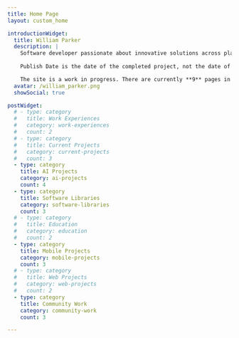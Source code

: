 ```yaml
---
title: Home Page
layout: custom_home

introductionWidget:
  title: William Parker
  description: |
    Software developer passionate about innovative solutions across platforms and technologies.
    
    Publish Date is the date of the completed project, not the date of writing.

    The site is a work in progress. There are currently **9** pages in draft and **10** complete.
  avatar: /william_parker.png
  showSocial: true

postWidget:
  # - type: category
  #   title: Work Experiences
  #   category: work-experiences
  #   count: 2
  # - type: category
  #   title: Current Projects
  #   category: current-projects
  #   count: 3
  - type: category
    title: AI Projects
    category: ai-projects
    count: 4
  - type: category
    title: Software Libraries
    category: software-libraries
    count: 3
  # - type: category
  #   title: Education
  #   category: education
  #   count: 2
  - type: category
    title: Mobile Projects
    category: mobile-projects
    count: 3
  # - type: category
  #   title: Web Projects
  #   category: web-projects
  #   count: 2
  - type: category
    title: Community Work
    category: community-work
    count: 3

---
```

